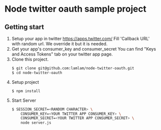 # Node twitter oauth sample project
## Getting start
1. Setup your app in twitter
    https://apps.twitter.com/
    Fill 'Callback URL' with random url. We override it but it is needed.
1. Get your app's consumer_key and consumer_secret
    You can find "Keys and Access Tokens" tab on your twitter app page.
1. Clone this project.
    ```bash
    $ git clone git@github.com:lamlam/node-twitter-oauth.git
    $ cd node-twitter-oauth
    ```
1. Setup project
    ```bash
    $ npm install
    ```
1. Start Server
    ```bash
    $ SESSION_SECRET=<RANDOM CHARACTER> \
        CONSUMER_KEY=<YOUR TWITTER APP CONSUMER_KEY> \
        CONSUMER_SECRET=<YOUR TWITTER APP CONSUMER_SECRET> \
        node server.js
    ```

